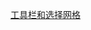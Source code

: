 [工具栏和选择网格](file:///D:/Obsidian%20Unity/Unity/UI%20System/Assets/Scripts/GUI/Lesson6_%E5%B7%A5%E5%85%B7%E6%A0%8F%E5%92%8C%E9%80%89%E6%8B%A9%E7%BD%91%E6%A0%BC.cs)